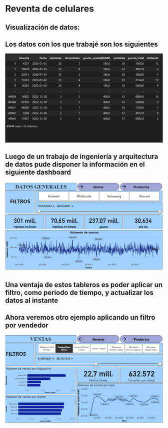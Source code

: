# Reventa de celulares
## Visualización de datos:
## Los datos con los que trabajé son los siguientes
![](https://github.com/AxelBrianP/Visualizacion_de_datos/blob/main/1.png)
## Luego de un trabajo de ingeniería y arquitectura de datos pude disponer la información en el siguiente dashboard
![](https://github.com/AxelBrianP/Visualizacion_de_datos/blob/main/2.png)
## Una ventaja de estos tableros es poder aplicar un filtro, como periodo de tiempo, y actualizar los datos al instante
## Ahora veremos otro ejemplo aplicando un filtro por vendedor
![](https://github.com/AxelBrianP/Visualizacion_de_datos/blob/main/3.png)
